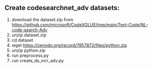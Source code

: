 ## Create codesearchnet_adv datasets:

1. download the dataset.zip from https://github.com/microsoft/CodeXGLUE/tree/main/Text-Code/NL-code-search-Adv
2. unzip dataset.zip
3. cd dataset
4. wget https://zenodo.org/record/7857872/files/python.zip
5. unzip python.zip
6. run preprocess.py
7. run create_ds_mrr_adv.py
